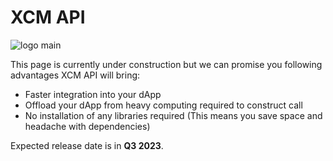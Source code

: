# XCM API
![logo main](https://user-images.githubusercontent.com/55763425/251588168-4855abc3-445a-4207-9a65-e891975be62c.png)

This page is currently under construction but we can promise you following advantages XCM API will bring:
- Faster integration into your dApp
- Offload your dApp from heavy computing required to construct call
- No installation of any libraries required (This means you save space and headache with dependencies)

Expected release date is in **Q3 2023**.
